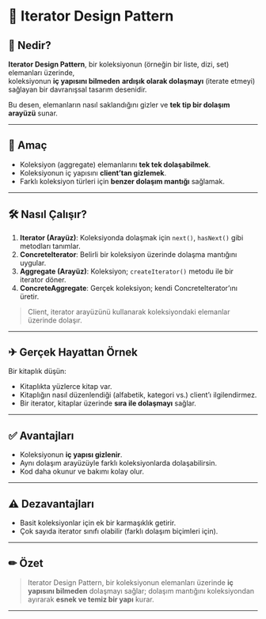# 🔄 Iterator Design Pattern

## 📌 Nedir?
**Iterator Design Pattern**, bir koleksiyonun (örneğin bir liste, dizi, set) elemanları üzerinde,  
koleksiyonun **iç yapısını bilmeden** **ardışık olarak dolaşmayı** (iterate etmeyi) sağlayan bir davranışsal tasarım desenidir.

Bu desen, elemanların nasıl saklandığını gizler ve **tek tip bir dolaşım arayüzü** sunar.

---

## 🎯 Amaç
- Koleksiyon (aggregate) elemanlarını **tek tek dolaşabilmek**.
- Koleksiyonun iç yapısını **client’tan gizlemek**.
- Farklı koleksiyon türleri için **benzer dolaşım mantığı** sağlamak.

---

## 🛠 Nasıl Çalışır?
1. **Iterator (Arayüz)**: Koleksiyonda dolaşmak için `next()`, `hasNext()` gibi metodları tanımlar.
2. **ConcreteIterator**: Belirli bir koleksiyon üzerinde dolaşma mantığını uygular.
3. **Aggregate (Arayüz)**: Koleksiyon; `createIterator()` metodu ile bir iterator döner.
4. **ConcreteAggregate**: Gerçek koleksiyon; kendi ConcreteIterator’ını üretir.

> Client, iterator arayüzünü kullanarak koleksiyondaki elemanlar üzerinde dolaşır.

---

## ✈ Gerçek Hayattan Örnek
Bir kitaplık düşün:
- Kitaplıkta yüzlerce kitap var.
- Kitaplığın nasıl düzenlendiği (alfabetik, kategori vs.) client’ı ilgilendirmez.
- Bir iterator, kitaplar üzerinde **sıra ile dolaşmayı** sağlar.

---

## ✅ Avantajları
- Koleksiyonun **iç yapısı gizlenir**.
- Aynı dolaşım arayüzüyle farklı koleksiyonlarda dolaşabilirsin.
- Kod daha okunur ve bakımı kolay olur.

---

## ⚠ Dezavantajları
- Basit koleksiyonlar için ek bir karmaşıklık getirir.
- Çok sayıda iterator sınıfı olabilir (farklı dolaşım biçimleri için).

---

## ✏ Özet
> Iterator Design Pattern, bir koleksiyonun elemanları üzerinde **iç yapısını bilmeden** dolaşmayı sağlar;
> dolaşım mantığını koleksiyondan ayırarak **esnek ve temiz bir yapı** kurar.

---
